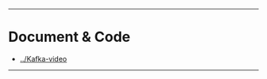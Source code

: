 


---

# Document & Code

- [../Kafka-video](https://github.com/zozospider/note/blob/master/stream/Kafka/Kafka-video.md)

---


